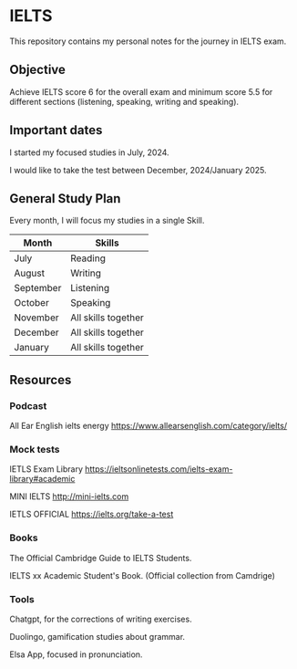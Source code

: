 # IELTS

This repository contains my personal notes for the journey in IELTS exam.

## Objective

Achieve IELTS score 6 for the overall exam and minimum score 5.5 for different sections (listening, speaking, writing and speaking). 


## Important dates

I started my focused studies in July, 2024.

I would like to take the test between December, 2024/January 2025.

## General Study Plan

Every month, I will focus my studies in a single Skill.

| Month     | Skills              |
|-----------|---------------------|
| July      | Reading             |
| August    | Writing             |
| September | Listening           |
| October   | Speaking            |
| November  | All skills together |
| December  | All skills together |
| January   | All skills together |

## Resources

### Podcast

All Ear English ielts energy
https://www.allearsenglish.com/category/ielts/

### Mock tests

IETLS  Exam Library
https://ieltsonlinetests.com/ielts-exam-library#academic

MINI IELTS
http://mini-ielts.com

IETLS OFFICIAL
https://ielts.org/take-a-test

### Books

The Official Cambridge Guide to IELTS Students.

IELTS xx Academic Student's Book. (Official collection from Camdrige)

### Tools

Chatgpt, for the corrections of writing exercises.

Duolingo, gamification studies about grammar.

Elsa App, focused in pronunciation.
